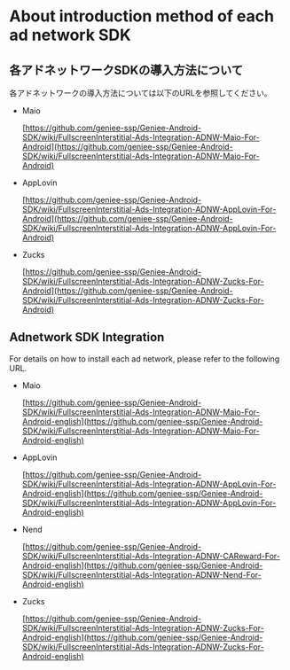 # About introduction method of each ad network SDK


## 各アドネットワークSDKの導入方法について

各アドネットワークの導入方法については以下のURLを参照してください。

- Maio

	[https://github.com/geniee-ssp/Geniee-Android-SDK/wiki/FullscreenInterstitial-Ads-Integration-ADNW-Maio-For-Android](https://github.com/geniee-ssp/Geniee-Android-SDK/wiki/FullscreenInterstitial-Ads-Integration-ADNW-Maio-For-Android)

- AppLovin

	[https://github.com/geniee-ssp/Geniee-Android-SDK/wiki/FullscreenInterstitial-Ads-Integration-ADNW-AppLovin-For-Android](https://github.com/geniee-ssp/Geniee-Android-SDK/wiki/FullscreenInterstitial-Ads-Integration-ADNW-AppLovin-For-Android)

- Zucks
	
	[https://github.com/geniee-ssp/Geniee-Android-SDK/wiki/FullscreenInterstitial-Ads-Integration-ADNW-Zucks-For-Android](https://github.com/geniee-ssp/Geniee-Android-SDK/wiki/FullscreenInterstitial-Ads-Integration-ADNW-Zucks-For-Android)

## Adnetwork SDK Integration  

For details on how to install each ad network, please refer to the following URL.

- Maio

	[https://github.com/geniee-ssp/Geniee-Android-SDK/wiki/FullscreenInterstitial-Ads-Integration-ADNW-Maio-For-Android-english](https://github.com/geniee-ssp/Geniee-Android-SDK/wiki/FullscreenInterstitial-Ads-Integration-ADNW-Maio-For-Android-english)

- AppLovin

	[https://github.com/geniee-ssp/Geniee-Android-SDK/wiki/FullscreenInterstitial-Ads-Integration-ADNW-AppLovin-For-Android-english](https://github.com/geniee-ssp/Geniee-Android-SDK/wiki/FullscreenInterstitial-Ads-Integration-ADNW-AppLovin-For-Android-english)

- Nend

	[https://github.com/geniee-ssp/Geniee-Android-SDK/wiki/FullscreenInterstitial-Ads-Integration-ADNW-CAReward-For-Android-english](https://github.com/geniee-ssp/Geniee-Android-SDK/wiki/FullscreenInterstitial-Ads-Integration-ADNW-Nend-For-Android-english)

- Zucks
	
	[https://github.com/geniee-ssp/Geniee-Android-SDK/wiki/FullscreenInterstitial-Ads-Integration-ADNW-Zucks-For-Android-english](https://github.com/geniee-ssp/Geniee-Android-SDK/wiki/FullscreenInterstitial-Ads-Integration-ADNW-Zucks-For-Android-english)

